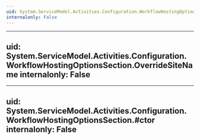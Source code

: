 ```yaml
---
uid: System.ServiceModel.Activities.Configuration.WorkflowHostingOptionsSection
internalonly: False
---
```


---
uid: System.ServiceModel.Activities.Configuration.WorkflowHostingOptionsSection.OverrideSiteName
internalonly: False
---

---
uid: System.ServiceModel.Activities.Configuration.WorkflowHostingOptionsSection.#ctor
internalonly: False
---
